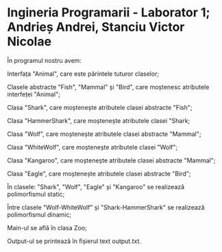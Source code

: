 # Ingineria Programarii - Laborator 1; Andrieș Andrei, Stanciu Victor Nicolae
În programul nostru avem:

Interfața "Animal", care este părintele tuturor claselor;

Clasele abstracte "Fish", "Mammal" și "Bird", care moștenesc atributele interfeței "Animal";

Clasa "Shark", care moștenește atributele clasei abstracte "Fish";

Clasa "HammerShark", care moștenește atributele clasei "Shark;

Clasa "Wolf", care moștenește atributele clasei abstracte "Mammal";

Clasa "WhiteWolf", care moștenește atributele clasei "Wolf";

Clasa "Kangaroo", care moștenește atributele clasei abstracte "Mammal";

Clasa "Eagle", care moștenește atributele clasei abstracte "Bird";

În clasele: "Shark", "Wolf", "Eagle" și "Kangaroo" se realizează polimorfismul static;

Între clasele "Wolf-WhiteWolf" și "Shark-HammerShark" se realizează polimorfismul dinamic;

Main-ul se află în clasa Zoo;

Output-ul se printează în fișierul text output.txt.
